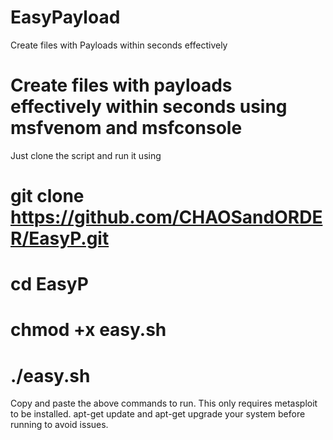 # EasyPayload
Create files with Payloads within seconds effectively
# Create files with payloads effectively within seconds using msfvenom and msfconsole
Just clone the script and run it using
# git clone https://github.com/CHAOSandORDER/EasyP.git
# cd EasyP
# chmod +x easy.sh
# ./easy.sh
Copy and paste the above commands to run.
This only requires metasploit to be installed.
apt-get update and apt-get upgrade your system before running to avoid issues.
